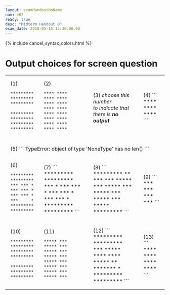 ```yaml
---
layout: examHandoutNoName
num: e02
ready: true
desc: "Midterm Handout B"
exam_date: 2018-05-15 15:30:00.00
---
```


<style>
body {
 font-size: 14px;
}

table.outputChoices * td {
 padding: 1em;
}

</style>

{% include cancel_syntax_colors.html %}

# Output choices for screen question

<table class="outputChoices">

<tr>
<td markdown="1"> (1)

```
*********
*********
*********
         
*********
*********
*********
*********
```

</td>

<td markdown="1"> (2)

```
**** ****
**** ****
**** ****
**** ****
**** ****
**** ****
**** ****
**** ****
```

</td>

<td markdown="1"> (3)
<em>choose this number</em><br>
<em>to indicate that</em><br>
<em>there is <b>no output</b></em>
</td>

<td markdown="1">
(4)
```
****
****
****
```

</td>


</tr>
<tr>
<td colspan="4" markdown="1">
(5)
```
TypeError: object of type 'NoneType' has no len()
```
</td>
</tr>
<tr>
<td markdown="1">
(6)

```
*********
*********
*** *** *
*** *** *
*** *** *
***     *
*********
*********
```

</td>

<td markdown="1">
(7)
```
*********
*********
***     *
*** *** *
*** *** *
*** *** *
*********
*********
```
</td>

<td markdown="1">
(8)
```
*********
**    ***
*** *****
*** *****
*** *****
*** *****
*** *****
*********
```
</td>

<td markdown="1">
(9)
```
***
***
***
***
```

</td>


</tr>

<tr>
<td markdown="1"> (10)

```
*********
*********
*********
*********
         
*********
*********
*********
```

</td>

<td markdown="1"> (11)

```
***** ***
***** ***
***** ***
***** ***
***** ***
***** ***
***** ***
***** ***
```

</td>

<td markdown="1"> (12)
```
*********
*********
*** *****
**** ****
*****  **
******* *
*********
*********
```

</td>

<td markdown="1">
(13)
```
****
****
****
****
```

</td>
</tr>

</table>
